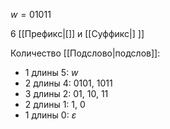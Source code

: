 $w=01011$

6 [[Префикс|[]] и [[Суффикс|]  ]]

Количество [[Подслово|подслов]]:
- 1 длины 5: $w$
- 2 длины 4: 0101, 1011
- 3 длины 2: 01, 10, 11
- 2 длины 1: 1, 0
- 1 длины 0: $\varepsilon$